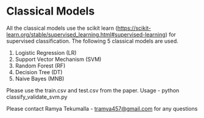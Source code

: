 # Classical Models
All the classical models use the scikit learn (https://scikit-learn.org/stable/supervised_learning.html#supervised-learning) for supervised classification. The following 5 classical models are used.
1) Logistic Regression (LR)
2) Support Vector Mechanism (SVM)
3) Random Forest (RF)
4) Decision Tree (DT)
5) Naive Bayes (MNB)

Please use the train.csv and test.csv from the paper.
Usage - python classify_validate_svm.py

Please contact Ramya Tekumalla - tramya457@gmail.com for any questions
